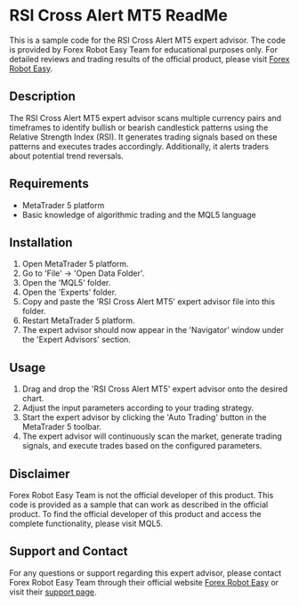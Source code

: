 # RSI Cross Alert MT5 ReadMe

This is a sample code for the RSI Cross Alert MT5 expert advisor. The code is provided by Forex Robot Easy Team for educational purposes only. For detailed reviews and trading results of the official product, please visit [Forex Robot Easy](https://forexroboteasy.com/forex-robot-review/rsi-cross-alert-mt5-review-the-candle-stick-patterns-finder-for-professional-forex-traders/).

## Description
The RSI Cross Alert MT5 expert advisor scans multiple currency pairs and timeframes to identify bullish or bearish candlestick patterns using the Relative Strength Index (RSI). It generates trading signals based on these patterns and executes trades accordingly. Additionally, it alerts traders about potential trend reversals.

## Requirements
- MetaTrader 5 platform
- Basic knowledge of algorithmic trading and the MQL5 language

## Installation
1. Open MetaTrader 5 platform.
2. Go to 'File' -> 'Open Data Folder'.
3. Open the 'MQL5' folder.
4. Open the 'Experts' folder.
5. Copy and paste the 'RSI Cross Alert MT5' expert advisor file into this folder.
6. Restart MetaTrader 5 platform.
7. The expert advisor should now appear in the 'Navigator' window under the 'Expert Advisors' section.

## Usage
1. Drag and drop the 'RSI Cross Alert MT5' expert advisor onto the desired chart.
2. Adjust the input parameters according to your trading strategy.
3. Start the expert advisor by clicking the 'Auto Trading' button in the MetaTrader 5 toolbar.
4. The expert advisor will continuously scan the market, generate trading signals, and execute trades based on the configured parameters.

## Disclaimer
Forex Robot Easy Team is not the official developer of this product. This code is provided as a sample that can work as described in the official product. To find the official developer of this product and access the complete functionality, please visit MQL5.

## Support and Contact
For any questions or support regarding this expert advisor, please contact Forex Robot Easy Team through their official website [Forex Robot Easy](https://forexroboteasy.com/) or visit their [support page](https://forexroboteasy.com/support/).
